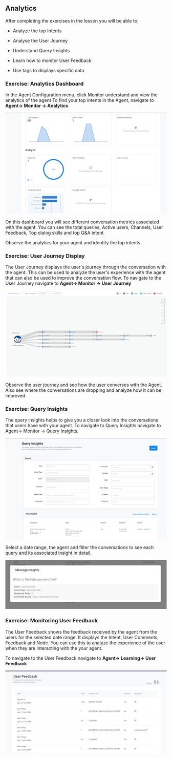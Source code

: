 ## Analytics

After completing the exercises in the lesson you will be able to:

- Analyze the top Intents

- Analyse the User Journey

- Understand Query Insights

- Learn how to monitor User Feedback

- Use tags to displays specific data

### Exercise: Analytics Dashboard
In the Agent Configuration menu, click Monitor understand and view the analytics of the agent
To find your top intents in the Agent, navigate to **Agent-> Monitor -> Analytics**

![Analytics Dashboard](contents/my-agent/analytics/images/analytics-dashboard.png)

On this dashboard you will see different conversation metrics associated with the agent.
You can see the total queries, Active users, Channels, User Feedback, Top dialog skills and top Q&A intent

Observe the analytics for your agent and identify the top intents.

### Exercise: User Journey Display

The User Journey displays the user's journey through the conversation with the agent. This can be used to analyze
the user's experience with the agent that can also be used to improve the conversation flow. 
To navigate to the User Journey navigate to **Agent-> Monitor -> User Journey**

![User Journey Display](contents/my-agent/analytics/images/user-journey-display.png)

Observe the user journey and see how the user converses with the Agent. Also see where the conversations are dropping
and analyze how it can be improved.

### Exercise: Query Insights

The query insights helps to give you a closer look into the conversations that users have with your agent.
To navigate to Query Insights navigate to Agent-> Monitor -> Query Insights.

![Query Insights](contents/my-agent/analytics/images/query-insights.png)

Select a date range, the agent and filter the conversations to see each query and its associated insight in detail.

![Query Insights](contents/my-agent/analytics/images/message-insights.png)

### Exercise: Monitoring User Feedback

The User Feedback shows the feedback received by the agent from the users for the selected date range.
It displays the Intent, User Comments, Feedback and Node. You can use this to analyze the experience of the user
when they are interacting with the your agent.

To navigate to the User Feedback navigate to **Agent-> Learning-> User Feedback**

![Query Insights](contents/my-agent/analytics/images/user-feedback.png)

